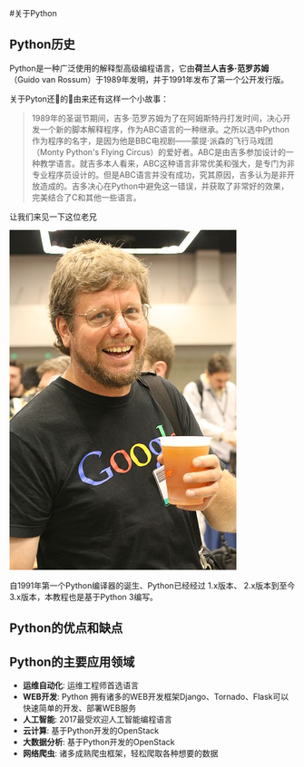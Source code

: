 #关于Python

## Python历史

Python是一种广泛使用的解释型高级编程语言，它由**荷兰人吉多·范罗苏姆**（Guido van Rossum）于1989年发明，并于1991年发布了第一个公开发行版。

关于Pyton还的由来还有这样一个小故事：

>1989年的圣诞节期间，吉多·范罗苏姆为了在阿姆斯特丹打发时间，决心开发一个新的脚本解释程序，作为ABC语言的一种继承。之所以选中Python作为程序的名字，是因为他是BBC电视剧——蒙提·派森的飞行马戏团（Monty Python's Flying Circus）的爱好者。ABC是由吉多参加设计的一种教学语言。就吉多本人看来，ABC这种语言非常优美和强大，是专门为非专业程序员设计的。但是ABC语言并没有成功，究其原因，吉多认为是非开放造成的。吉多决心在Python中避免这一错误，并获取了非常好的效果，完美结合了C和其他一些语言。


让我们来见一下这位老兄

![06100633-c2ce8755002945df846b5dad1dc25cdd](/assets/06100633-c2ce8755002945df846b5dad1dc25cdd.jpg)

自1991年第一个Python编译器的诞生、Python已经经过 1.x版本、 2.x版本到至今3.x版本，本教程也是基于Python 3编写。

## Python的优点和缺点

## Python的主要应用领域

* **运维自动化**: 运维工程师首选语言
* **WEB开发**: Python 拥有诸多的WEB开发框架Django、Tornado、Flask可以快速简单的开发、部署WEB服务
* **人工智能**: 2017最受欢迎人工智能编程语言
* **云计算**: 基于Python开发的OpenStack
* **大数据分析**: 基于Python开发的OpenStack
* **网络爬虫**: 诸多成熟爬虫框架，轻松爬取各种想要的数据
